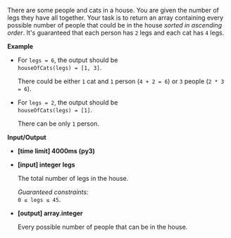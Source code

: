 <div class="markdown"><p>There are some people and cats in a house. You are given the number of legs they have all together. Your task is to return an array containing every possible number of people that could be in the house <em>sorted in ascending order</em>. It's guaranteed that each person has <code>2</code> legs and each cat has <code>4</code> legs.</p>
<p><strong>Example</strong></p>
<ul>
<li>
<p>For <code>legs = 6</code>, the output should be<br>
<code>houseOfCats(legs) = [1, 3]</code>.</p>
<p>There could be either <code>1</code> cat and <code>1</code> person (<code>4 + 2 = 6</code>) or <code>3</code> people (<code>2 * 3 = 6</code>).</p>
</li>
<li>
<p>For <code>legs = 2</code>, the output should be<br>
<code>houseOfCats(legs) = [1]</code>.</p>
<p>There can be only <code>1</code> person.</p>
</li>
</ul>
<p><strong>Input/Output</strong></p>
<ul>
<li><strong>[time limit] 4000ms (py3)</strong></li>
</ul>
<ul>
<li>
<p><strong>[input] integer legs</strong></p>
<p>The total number of legs in the house.</p>
<p><em>Guaranteed constraints:</em><br>
<code>0 ≤ legs ≤ 45</code>.</p>
</li>
<li>
<p><strong>[output] array.integer</strong></p>
<p>Every possible number of people that can be in the house.</p>
</li>
</ul>
</div>